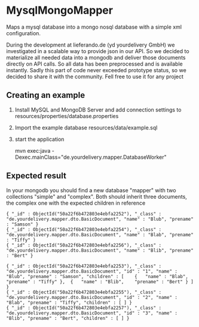 MysqlMongoMapper
================

Maps a mysql database into a mongo nosql database with a simple xml configuration. 

During the development at lieferando.de (yd yourdelivery GmbH) we investigated in a scalable way to provide json in our API. So we decided to
materialize all needed data into a mongodb and deliver those documents directly on API calls. So all data has been preprocessed
and is available instantly. Sadly this part of code never exceeded prototype status, so we decided to share it with the community. 
Fell free to use it for any project

Creating an example
-------------------

1. Install MySQL and MongoDB Server and add connection settings to resources/properties/database.properties

2. Import the example database resources/data/example.sql

3. start the application 
    

    mvn exec:java -Dexec.mainClass="de.yourdelivery.mapper.DatabaseWorker"
    
Expected result
---------------

In your mongodb you should find a new database "mapper" with two collections "simple" and "complex". Both should inherit three documents, the complex one with the expected
children in reference

    { "_id" : ObjectId("50a22f6b472803e4ebfa2252"), "_class" : "de.yourdelivery.mapper.dto.BasicDocument", "name" : "Blub", "prename" : "Samson" }
    { "_id" : ObjectId("50a22f6b472803e4ebfa2254"), "_class" : "de.yourdelivery.mapper.dto.BasicDocument", "name" : "Blab", "prename" : "Tiffy" }
    { "_id" : ObjectId("50a22f6b472803e4ebfa2256"), "_class" : "de.yourdelivery.mapper.dto.BasicDocument", "name" : "Blib", "prename" : "Bert" }

    { "_id" : ObjectId("50a22f6b472803e4ebfa2253"), "_class" : "de.yourdelivery.mapper.dto.BasicDocument", "id" : "1", "name" : "Blub", "prename" : "Samson", "children" : [ 	{ 	"name" : "Blab", 	"prename" : "Tiffy" }, 	{ 	"name" : "Blib", 	"prename" : "Bert" } ] }
    { "_id" : ObjectId("50a22f6b472803e4ebfa2255"), "_class" : "de.yourdelivery.mapper.dto.BasicDocument", "id" : "2", "name" : "Blab", "prename" : "Tiffy", "children" : [ ] }
    { "_id" : ObjectId("50a22f6b472803e4ebfa2257"), "_class" : "de.yourdelivery.mapper.dto.BasicDocument", "id" : "3", "name" : "Blib", "prename" : "Bert", "children" : [ ] }

